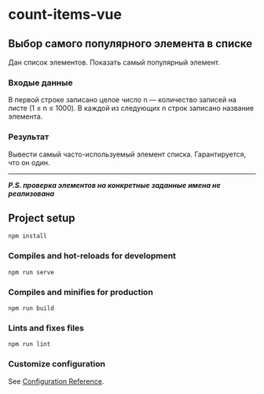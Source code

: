 # count-items-vue

## Выбор самого популярного элемента в списке
Дан список элементов. Показать самый популярный элемент.

### Входые данные
В первой строке записано целое число n — количество записей на листе (1 ≤ n ≤ 1000). В каждой из следующих n строк записано название элемента.

### Результат
Вывести самый часто-используемый элемент списка. Гарантируется, что он один.

---

***P.S. проверка элементов на конкретные заданные имена не реализована***

## Project setup
```
npm install
```

### Compiles and hot-reloads for development
```
npm run serve
```

### Compiles and minifies for production
```
npm run build
```

### Lints and fixes files
```
npm run lint
```

### Customize configuration
See [Configuration Reference](https://cli.vuejs.org/config/).
